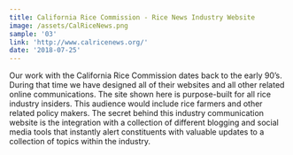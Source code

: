 ```yaml
---
title: California Rice Commission - Rice News Industry Website
image: /assets/CalRiceNews.png
sample: '03'
link: 'http://www.calricenews.org/'
date: '2018-07-25'
---
```

Our work with the California Rice Commission dates back to the early 90’s. During that time we have designed all of their websites and all other related online communications. The site shown here is purpose-built for all rice industry insiders. This audience would include rice farmers and other related policy makers. The secret behind this industry communication website is the integration with a collection of different blogging and social media tools that instantly alert constituents with valuable updates to a collection of topics within the industry.
